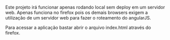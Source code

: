 Este projeto irá funcionar apenas rodando local sem deploy em um servidor web.
Apenas funciona no firefox pois os demais browsers exigem a utilização de um servidor web para fazer o roteamento do angularJS.

Para acessar a aplicação bastar abrir o arquivo index.html através do firefox.
